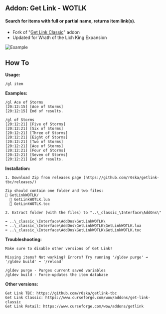 ## Addon: Get Link - WOTLK
#### Search for items with full or partial name, returns item link(s).
- Fork of "[Get Link Classic](https://github.com/vxjt/getlink)" addon
- Updated for Wrath of the Lich King Expansion

![Example](https://i.imgur.com/ydjzZNk.png)
  
## How To
**Usage:**
```
/gl item
```

**Examples:**
```
/gl Ace of Storms
[20:12:15] [Ace of Storms]
[20:12:15] End of results.

/gl of Storms
[20:12:21] [Five of Storms]
[20:12:21] [Six of Storms]
[20:12:21] [Three of Storms]
[20:12:21] [Eight of Storms]
[20:12:21] [Two of Storms]
[20:12:21] [Ace of Storms]
[20:12:21] [Four of Storms]
[20:12:21] [Seven of Storms]
[20:12:21] End of results.
```

**Installation:**
```
1. Download Zip from releases page (https://github.com/r0ska/getlink-tbc/releases/)

Zip should contain one folder and two files:
📁 GetLinkWOTLK/
  📜 GetLinkWOTLK.lua
  📜 GetLinkWOTLK.toc

2. Extract folder (with the files) to "..\_classic_\Interface\AddOns\"

➡️ ..\_classic_\Interface\AddOns\GetLinkWOTLK\
➡️ ..\_classic_\Interface\AddOns\GetLinkWOTLK\GetLinkWOTLK.lua
➡️ ..\_classic_\Interface\AddOns\GetLinkWOTLK\GetLinkWOTLK.toc
```

**Troubleshooting:**
```
Make sure to disable other versions of Get Link!

Missing items? Not working? Errors? Try running '/gldev purge' ➡️ '/gldev build' ➡️ '/reload'

/gldev purge - Purges current saved variables
/gldev build - Force-updates the item database
```

**Other versions:**
```
Get Link TBC: https://github.com/r0ska/getlink-tbc
Get Link Classic: https://www.curseforge.com/wow/addons/get-link-classic
Get Link Retail: https://www.curseforge.com/wow/addons/getlink
```

